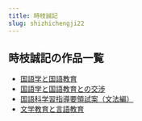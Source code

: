 ```yaml
---
title: 時枝誠記
slug: shizhichengji22
---
```


## 時枝誠記の作品一覧

- [国語学と国語教育](guoyuxuetoguoyu-5c2)
- [国語学と国語教育との交渉](guoyuxuetoguoyu-911)
- [国語科学習指導要領試案（文法編）](guoyukexuexizhi-de5)
- [文学教育と言語教育](wenxuejiaoyutoy-ef5)
